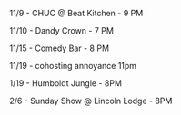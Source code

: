 11/9 - CHUC @ Beat Kitchen - 9 PM

11/10 - Dandy Crown - 7 PM 

11/15 - Comedy Bar - 8 PM

11/19 - cohosting annoyance 11pm

1/19 - Humboldt Jungle - 8PM

2/6 - Sunday Show @ Lincoln Lodge - 8PM
